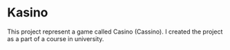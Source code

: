 # Kasino

This project represent a game called Casino (Cassino). I created the project as a part of a course in university.

